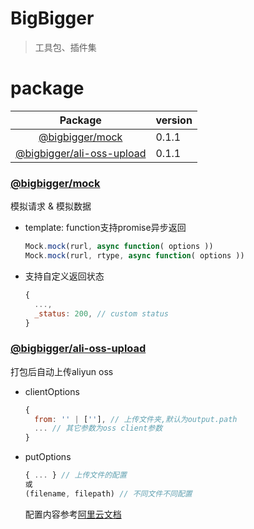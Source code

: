 # BigBigger

> 工具包、插件集

# package

|                    Package                    | version |
| :-------------------------------------------: | :------ |
|          [@bigbigger/mock](./mockjs)          | 0.1.1   |
| [@bigbigger/ali-oss-upload](./ali-oss-upload) | 0.1.1   |

### [@bigbigger/mock](./mockjs#readme)

模拟请求 & 模拟数据

- template: function支持promise异步返回

  ```javascript
  Mock.mock(rurl, async function( options ))
  Mock.mock(rurl, rtype, async function( options ))
  ```

- 支持自定义返回状态

  ```javascript
  {
    ...,
    _status: 200, // custom status
  }
  ```

### [@bigbigger/ali-oss-upload](./ali-oss-upload)

打包后自动上传aliyun oss

- clientOptions

  ```javascript
  {
    from: '' | [''], // 上传文件夹,默认为output.path
    ... // 其它参数为oss client参数
  }
  ```

- putOptions

  ```javascript
  { ... } // 上传文件的配置
  或
  (filename, filepath) // 不同文件不同配置
  ```

  配置内容参考[阿里云文档](https://help.aliyun.com/document_detail/31978.html)

